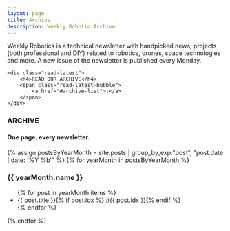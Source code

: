```yaml
---
layout: page
title: Archive
description: Weekly Robotic Archive.
---
```

<div class="hero">
	<!-- <img src="img/weeklyrobotics-hero.png" alt="Weekly Robotics">
	<small class="source">Photo by <a href="https://unsplash.com/@umby" target="_blank">Umberto</a> on Unsplash</small> -->
			<p>Weekly Robotics is a technical newsletter with handpicked news, projects (both professional and DIY) related to robotics, drones, space technologies and more. A new issue of the newsletter is published every Monday. </p>

	<div class="read-latest">
		<h4>READ OUR ARCHIVE</h4>
		<span class="read-latest-bubble">
			<a href="#archive-list">↓</a>
		</span>
	</div>
</div>

<main class="row-full">
	<section class="newsletter container">
		<div class="row">
			<div class="col-1 d-none d-sm-block"></div>
			<div class="col-sm-12 col-md-8">
				<h3 id="archive-list">ARCHIVE</h3>
				<h4 class="white">One page, every newsletter.</h4>
			</div>
		</div>
		<div class="row">
			<div class="col-2 d-none d-sm-block"></div>
			<div class="col-sm-12 col-md-8">
				{% assign postsByYearMonth = site.posts | group_by_exp:"post", "post.date | date: '%Y %b'"  %}
				{% for yearMonth in postsByYearMonth %}
				  <h3 id="yearDate">{{ yearMonth.name }}</h3>
				    <ul class="archive-list">
				      {% for post in yearMonth.items %}
				        <li><a href="{{ post.url }}">{{ post.title }}{% if post.idx %} #{{ post.idx }}{% endif %}</a></li>
				      {% endfor %}
				    </ul>
				{% endfor %}
			</div>
		</div>
	</section>
</main>
